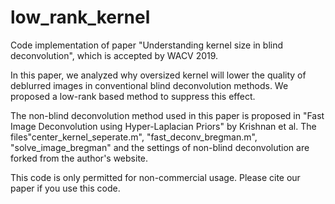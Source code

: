 # low_rank_kernel
Code implementation of paper "Understanding kernel size in blind deconvolution", which is accepted by WACV 2019.

In this paper, we analyzed why oversized kernel will lower the quality of deblurred images in conventional blind deconvolution methods. We proposed a low-rank based method to suppress this effect. 

The non-blind deconvolution method used in this paper is proposed in "Fast Image Deconvolution using Hyper-Laplacian Priors" by Krishnan et al. The files"center_kernel_seperate.m", "fast_deconv_bregman.m", "solve_image_bregman" and the settings of non-blind deconvolution are forked from the author's website.

This code is only permitted for non-commercial usage. Please cite our paper if you use this code.

